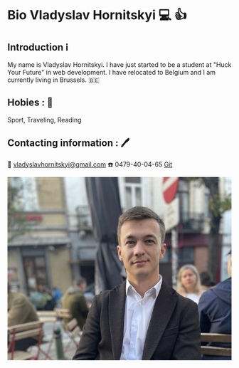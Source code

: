 # Bio Vladyslav Hornitskyi 💻 👍

## Introduction ℹ️

My name is Vladyslav Hornitskyi. I have just started to be a student at "Huck
Your Future" in web development. I have relocated to Belgium and I am currently
living in Brussels. 🇧🇪

## Hobies : 🧭

Sport, Traveling, Reading

## Contacting information : 🖊️

📧 vladyslavhornitskyi@gmail.com ☎️ 0479-40-04-65
[Git](https://github.com/VladyslavHornitskyi)

![hyf](/student-bios/img/Vladyslav.jpeg)
